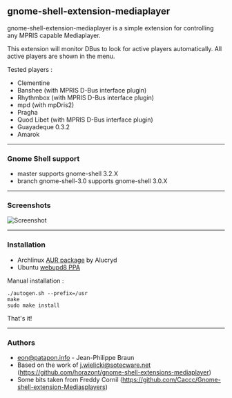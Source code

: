 ## gnome-shell-extension-mediaplayer

gnome-shell-extension-mediaplayer is a simple extension for controlling any MPRIS capable Mediaplayer.

This extension will monitor DBus to look for active players automatically. All active players are shown in the menu.

Tested players :

* Clementine
* Banshee (with MPRIS D-Bus interface plugin)
* Rhythmbox (with MPRIS D-Bus interface plugin)
* mpd (with mpDris2)
* Pragha
* Quod Libet (with MPRIS D-Bus interface plugin)
* Guayadeque 0.3.2
* Amarok

----

### Gnome Shell support

* master supports gnome-shell 3.2.X
* branch gnome-shell-3.0 supports gnome-shell 3.0.X

----

### Screenshots

![Screenshot](gnome-shell-extensions-mediaplayer/raw/master/data/mediaplayer1.png)

----

### Installation

* Archlinux [AUR package](http://aur.archlinux.org/packages.php?ID=49367) by Alucryd
* Ubuntu [webupd8 PPA](http://www.webupd8.org/2011/10/gnome-shell-mediaplayer-extension.html)

Manual installation :

    ./autogen.sh --prefix=/usr
    make
    sudo make install
  
That's it!

----

### Authors

* eon@patapon.info - Jean-Philippe Braun
* Based on the work of j.wielicki@sotecware.net (https://github.com/horazont/gnome-shell-extensions-mediaplayer)
* Some bits taken from Freddy Cornil (https://github.com/Caccc/Gnome-shell-extension-Mediasplayers)
